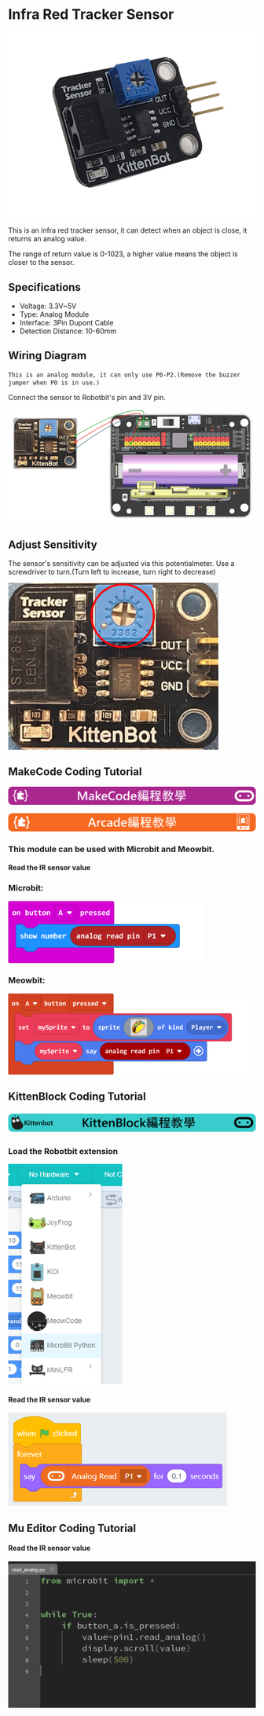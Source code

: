 # Infra Red Tracker Sensor

![](./images/infrared1.png)

This is an infra red tracker sensor, it can detect when an object is close, it returns an analog value.

The range of return value is 0-1023, a higher value means the object is closer to the sensor.

## Specifications

- Voltage: 3.3V~5V
- Type: Analog Module
- Interface: 3Pin Dupont Cable
- Detection Distance: 10-60mm

## Wiring Diagram

    This is an analog module, it can only use P0-P2.(Remove the buzzer jumper when P0 is in use.)
    
Connect the sensor to Robotbit's pin and 3V pin.

![](./images/infrared_wire.png)

## Adjust Sensitivity

The sensor's sensitivity can be adjusted via this potentialmeter. Use a screwdriver to turn.(Turn left to increase, turn right to decrease)

![](./images/infrared2.png)

## MakeCode Coding Tutorial 

![](./PWmodules/images/mcbanner.png)

![](../meowbit/images/acbanner.png)

### This module can be used with Microbit and Meowbit.

#### Read the IR sensor value

### Microbit:

![](./images/poten_code.png)

### Meowbit:

![](./images/poten_codeMeow.png)

## KittenBlock Coding Tutorial 

![](./PWmodules/images/kbbanner.png)

### Load the Robotbit extension

![](./images/addRB.png)

#### Read the IR sensor value

![](./images/poten_codekb.png)

## Mu Editor Coding Tutorial 

#### Read the IR sensor value

![](./images/poten_codemu.png)